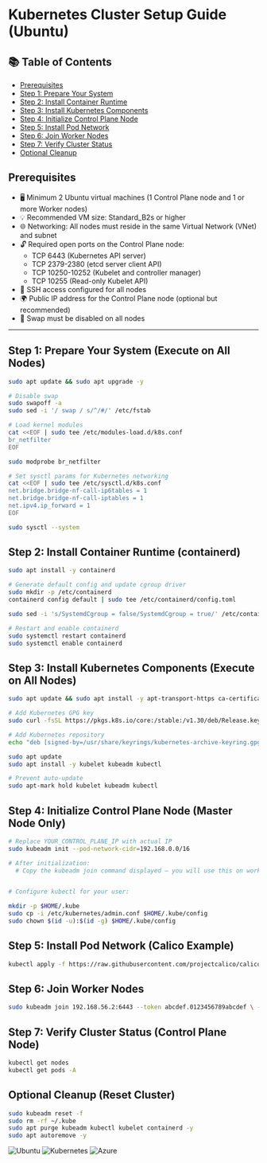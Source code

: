 # Kubernetes Cluster Setup Guide (Ubuntu)


## 📚 Table of Contents

- [Prerequisites](#prerequisites)
- [Step 1: Prepare Your System](#step-1-prepare-your-system-execute-on-all-nodes)
- [Step 2: Install Container Runtime](#step-2-install-container-runtime-containerd)
- [Step 3: Install Kubernetes Components](#step-3-install-kubernetes-components-execute-on-all-nodes)
- [Step 4: Initialize Control Plane Node](#step-4-initialize-control-plane-node-master-node-only)
- [Step 5: Install Pod Network](#step-5-install-pod-network-calico-example)
- [Step 6: Join Worker Nodes](#step-6-join-worker-nodes)
- [Step 7: Verify Cluster Status](#step-7-verify-cluster-status-control-plane-node)
- [Optional Cleanup](#optional-cleanup-reset-cluster)


## Prerequisites

- 🖥️ Minimum 2 Ubuntu virtual machines (1 Control Plane node and 1 or more Worker nodes)  
- 💡 Recommended VM size: Standard_B2s or higher  
- 🌐 Networking: All nodes must reside in the same Virtual Network (VNet) and subnet  
- 🔓 Required open ports on the Control Plane node:  
  - TCP 6443 (Kubernetes API server)  
  - TCP 2379-2380 (etcd server client API)  
  - TCP 10250-10252 (Kubelet and controller manager)  
  - TCP 10255 (Read-only Kubelet API)  
- 🔑 SSH access configured for all nodes  
- 🌍 Public IP address for the Control Plane node (optional but recommended)  
- 🔕 Swap must be disabled on all nodes  

---

## Step 1: Prepare Your System (Execute on All Nodes)

```bash
sudo apt update && sudo apt upgrade -y

# Disable swap
sudo swapoff -a
sudo sed -i '/ swap / s/^/#/' /etc/fstab

# Load kernel modules
cat <<EOF | sudo tee /etc/modules-load.d/k8s.conf
br_netfilter
EOF

sudo modprobe br_netfilter

# Set sysctl params for Kubernetes networking
cat <<EOF | sudo tee /etc/sysctl.d/k8s.conf
net.bridge.bridge-nf-call-ip6tables = 1
net.bridge.bridge-nf-call-iptables = 1
net.ipv4.ip_forward = 1
EOF

sudo sysctl --system

```

## Step 2: Install Container Runtime (containerd)

```bash
sudo apt install -y containerd

# Generate default config and update cgroup driver
sudo mkdir -p /etc/containerd
containerd config default | sudo tee /etc/containerd/config.toml

sudo sed -i 's/SystemdCgroup = false/SystemdCgroup = true/' /etc/containerd/config.toml

# Restart and enable containerd
sudo systemctl restart containerd
sudo systemctl enable containerd

```

## Step 3: Install Kubernetes Components (Execute on All Nodes)

```bash
sudo apt update && sudo apt install -y apt-transport-https ca-certificates curl

# Add Kubernetes GPG key
sudo curl -fsSL https://pkgs.k8s.io/core:/stable:/v1.30/deb/Release.key | sudo gpg --dearmor -o /usr/share/keyrings/kubernetes-archive-keyring.gpg

# Add Kubernetes repository
echo "deb [signed-by=/usr/share/keyrings/kubernetes-archive-keyring.gpg] https://pkgs.k8s.io/core:/stable:/v1.30/deb/ /" | sudo tee /etc/apt/sources.list.d/kubernetes.list

sudo apt update
sudo apt install -y kubelet kubeadm kubectl

# Prevent auto-update
sudo apt-mark hold kubelet kubeadm kubectl


```

## Step 4: Initialize Control Plane Node (Master Node Only)

```bash
# Replace YOUR_CONTROL_PLANE_IP with actual IP
sudo kubeadm init --pod-network-cidr=192.168.0.0/16

# After initialization:
  # Copy the kubeadm join command displayed — you will use this on worker nodes.


# Configure kubectl for your user:

mkdir -p $HOME/.kube
sudo cp -i /etc/kubernetes/admin.conf $HOME/.kube/config
sudo chown $(id -u):$(id -g) $HOME/.kube/config


```

## Step 5: Install Pod Network (Calico Example)

```bash
kubectl apply -f https://raw.githubusercontent.com/projectcalico/calico/v3.27.0/manifests/calico.yaml

```

## Step 6: Join Worker Nodes

```bash
sudo kubeadm join 192.168.56.2:6443 --token abcdef.0123456789abcdef \ --discovery-token-ca-cert-hash sha256:xxxxxxxxxxxxxxxxxxxxxxxxxxxxxxxx

```

## Step 7: Verify Cluster Status (Control Plane Node)

```bash
kubectl get nodes
kubectl get pods -A

```

## Optional Cleanup (Reset Cluster)

```bash
sudo kubeadm reset -f
sudo rm -rf ~/.kube
sudo apt purge kubeadm kubectl kubelet containerd -y
sudo apt autoremove -y

```

![Ubuntu](https://img.shields.io/badge/os-ubuntu-orange)
![Kubernetes](https://img.shields.io/badge/kubernetes-1.30-blue)
![Azure](https://img.shields.io/badge/cloud-azure-blue)



